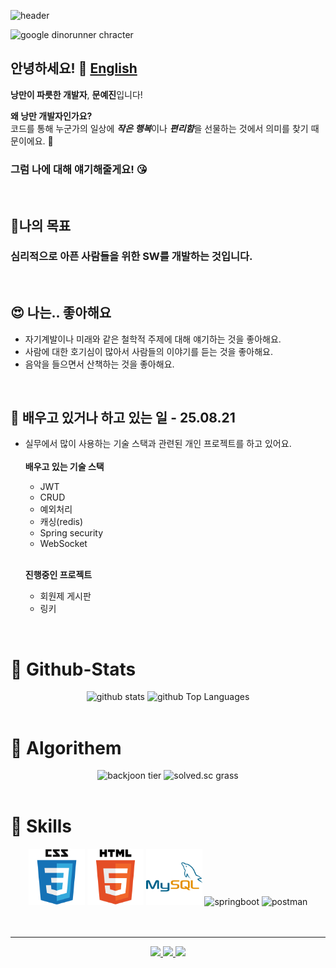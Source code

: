 ![header](https://capsule-render.vercel.app/api?type=waving&color=0:00c9ff,50:92fe9d,100:fcb69f&height=200&section=header&text=만나서%20반가워요!&fontSize=48&fontColor=ffffff&fontAlign=28&fontAlignY=45)

<img src="https://media4.giphy.com/media/v1.Y2lkPTc5MGI3NjExaTJmdXlpYmh0M2d0dzB0NGs4cW12OTgzenh3Z3N4ZGtvNjBna3BmaSZlcD12MV9pbnRlcm5hbF9naWZfYnlfaWQmY3Q9Zw/Q7SKqn3G97xpmfSOvG/giphy.gif" width="70px" height="70px" alt="google dinorunner chracter">

## 안녕하세요! 👋 <a href="https://github.com/myj456/myj456/blob/main/README.md">English</a>
**낭만이 파릇한 개발자**, **문예진**입니다!

**왜 낭만 개발자인가요?** <br>
코드를 통해 누군가의 일상에 ***작은 행복***이나 ***편리함***을 선물하는 것에서 의미를 찾기 때문이에요.  🌸

### 그럼 나에 대해 얘기해줄게요! 😘

<br>

## 🚩나의 목표
### 심리적으로 아픈 사람들을 위한 SW를 개발하는 것입니다.

<br>

## 😍 나는.. 좋아해요
- 자기계발이나 미래와 같은 철학적 주제에 대해 얘기하는 것을 좋아해요.
- 사람에 대한 호기심이 많아서 사람들의 이야기를 듣는 것을 좋아해요.
- 음악을 들으면서 산책하는 것을 좋아해요.

<br>

## 📒 배우고 있거나 하고 있는 일 - 25.08.21
- 실무에서 많이 사용하는 기술 스택과 관련된 개인 프로젝트를 하고 있어요.
  <br><br>
  **배우고 있는 기술 스택**
  - JWT
  - CRUD
  - 예외처리
  - 캐싱(redis)
  - Spring security
  - WebSocket

  <br>

  **진행중인 프로젝트**
  - 회원제 게시판
  - 링키

<br>

# 📑 Github-Stats
<div align=center>
  <img src="https://github-readme-stats.vercel.app/api?username=myj456&theme=vue&show_icons=true" alt="github stats" />
  <img src="https://github-readme-stats.vercel.app/api/top-langs/?username=myj456&layout=compact" alt="github Top Languages" />
</div>

<br>

# 🔩 Algorithem
<div align=center>
  <img src="http://mazassumnida.wtf/api/v2/generate_badge?boj=sakuj" alt="backjoon tier" />
  <img src="http://mazandi.herokuapp.com/api?handle=sakuj&theme=warm" alt="solved.sc grass" />
</div>

<br>

# 🔧 Skills
<div class="skills" align="center">
  <img src="https://raw.githubusercontent.com/devicons/devicon/master/icons/css3/css3-original-wordmark.svg" alt="css3" width="90" height="90"/>  
  <img src="https://raw.githubusercontent.com/devicons/devicon/master/icons/html5/html5-original-wordmark.svg" alt="html5" width="90" height="90"/>
  <img src="https://raw.githubusercontent.com/devicons/devicon/master/icons/mysql/mysql-original-wordmark.svg" alt="mysql" width="90" height="90"/>
  <img src="https://linked2ev.github.io/assets//img/icon/iconSpringboot.png" alt="springboot" width="90" height="90"/>
  <img src="https://www.vectorlogo.zone/logos/getpostman/getpostman-icon.svg" alt="postman" width="90" height="90"/>
</div>

<br>
<br>

---
<div align=center>
  <a href="mailto:bkspringmyj@gmail.com">
    <img src="https://img.shields.io/badge/gmail-D14836?style=for-the-badge&logo=gmail&logoColor=white&link=mailto:bkspringmyj@gmail.com"> 
  </a>
  <a href="https://velog.io/@waple456">
      <img src="https://img.shields.io/badge/velog-12b886?style=for-the-badge&logo=velog&logoColor=white&link=https://velog.io/@waple456"> 
  </a>
  <a href="https://www.linkedin.com/in/%EC%98%88%EC%A7%84-%EB%AC%B8-46b17937a/?trk=opento_sprofile_goalscard">
      <img src="https://img.shields.io/static/v1?message=LinkedIn&logo=linkedin&label=&color=0077B5&logoColor=white&labelColor=&style=for-the-badge">
  </a>
</div>

<br>
<br>
